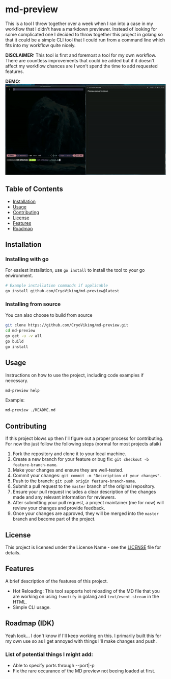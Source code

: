 # md-preview

This is a tool I threw together over a week when I ran into a case in my workflow that I didn't have
a markdown previewer. Instead of looking for some complicated one I decided to throw together this
project in golang so that it could be a simple CLI tool that I could run from a command line which fits into my workflow quite nicely.


**DISCLAIMER:** This tool is first and foremost a tool for my own workflow. There are countless improvements that could be added but if it doesn't affect my workflow chances are I won't spend the time to add requested features.

**DEMO:**  
![demo gif](https://github.com/CryoViking/md-preview/blob/master/demo.gif)


## Table of Contents
- [Installation](#installation)
- [Usage](#usage)
- [Contributing](#contributing)
- [License](#license)
- [Features](#features)
- [Roadmap](#roadmap)

## <a name="installation"></a>Installation

### Installing with go
For easiest installation, use `go install` to install the tool to your go environment.
```bash
# Example installation commands if applicable
go install github.com/CryoViking/md-preview@latest
```

### Installing from source
You can also choose to build from source
```bash
git clone https://github.com/CryoViking/md-preview.git
cd md-preview
go get -u -v all
go build
go install
```

## <a name="usage"></a>Usage

Instructions on how to use the project, including code examples if necessary.
```bash
md-preview help
```
Example:
```bash
md-preview ./README.md
```
## <a name="contributing"></a>Contributing

If this project blows up then I'll figure out a proper process for contributing.  
For now tho just follow the following steps (normal for most projects afaik)

1. Fork the repository and clone it to your local machine.
2. Create a new branch for your feature or bug fix: `git checkout -b feature-branch-name`.
3. Make your changes and ensure they are well-tested.
4. Commit your changes: `git commit -m "Description of your changes"`.
5. Push to the branch: `git push origin feature-branch-name`.
6. Submit a pull request to the `master` branch of the original repository.
7. Ensure your pull request includes a clear description of the changes made and any relevant information for reviewers.
8. After submitting your pull request, a project maintainer (me for now) will review your changes and provide feedback.
9. Once your changes are approved, they will be merged into the `master` branch and become part of the project.

## <a name="license"></a>License

This project is licensed under the License Name - see the [LICENSE](https://github.com/CryoViking/md-preview/blob/master/LICENSE) file for details.

## <a name="features"></a>Features

A brief description of the features of this project.

- Hot Reloading: This tool supports hot reloading of the MD file that you are working on using ``fsnotify`` in golang and ``text/event-stream`` in the HTML.
- Simple CLI usage.

## <a name="roadmap"></a>Roadmap (IDK)
Yeah look... I don't know if I'll keep working on this. I primarily built this for my own use so 
as I get annoyed with things I'll make changes and push.

### List of potential things I might add:
- Able to specify ports through --port|-p
- Fix the rare occurance of the MD preview not beeing loaded at first.

